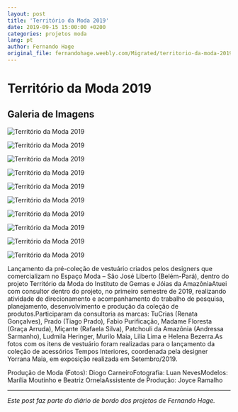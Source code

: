 ```yaml
---
layout: post
title: 'Território da Moda 2019'
date: 2019-09-15 15:00:00 +0200
categories: projetos moda
lang: pt
author: Fernando Hage
original_file: fernandohage.weebly.com/Migrated/territorio-da-moda-2019.html
---
```


# Território da Moda 2019

## Galeria de Imagens

![Território da Moda 2019](/assets/images/territorio-da-moda-2019-01.jpg)

![Território da Moda 2019](/assets/images/territorio-da-moda-2019-02.jpg)

![Território da Moda 2019](/assets/images/territorio-da-moda-2019-03.jpg)

![Território da Moda 2019](/assets/images/territorio-da-moda-2019-04.jpg)

![Território da Moda 2019](/assets/images/territorio-da-moda-2019-05.jpg)

![Território da Moda 2019](/assets/images/territorio-da-moda-2019-06.jpg)

![Território da Moda 2019](/assets/images/territorio-da-moda-2019-07.jpg)

![Território da Moda 2019](/assets/images/territorio-da-moda-2019-08.jpg)

![Território da Moda 2019](/assets/images/territorio-da-moda-2019-09.jpg)

![Território da Moda 2019](/assets/images/territorio-da-moda-2019-10.jpg)

Lançamento da pré-coleção de vestuário criados pelos designers que comercializam no Espaço Moda – São José Liberto (Belém-Pará), dentro do projeto Território da Moda do Instituto de Gemas e Jóias da AmazôniaAtuei com consultor dentro do projeto, no primeiro semestre de 2019, realizando atividade de direcionamento e acompanhamento do trabalho de pesquisa, planejamento, desenvolvimento e produção da coleção de produtos.Participaram da consultoria as marcas: TuCrias (Renata Gonçalves), Prado (Tiago Prado), Fabio Purificação, Madame Floresta (Graça Arruda), Miçante (Rafaela Silva), Patchouli da Amazônia (Andressa Sarmanho), Ludmila Heringer, Murilo Maia, Lilia Lima e Helena Bezerra.As fotos com os itens de vestuário foram realizadas para o lançamento da coleção de acessórios Tempos Interiores, coordenada pela designer Yorrana Maia, em exposição realizada em Setembro/2019.

Produção de Moda (Fotos): Diogo CarneiroFotografia: Luan NevesModelos: Marília Moutinho e Beatriz OrnelaAssistente de Produção: Joyce Ramalho

---

*Este post faz parte do diário de bordo dos projetos de Fernando Hage.*
